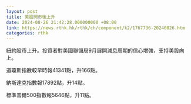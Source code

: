 ```yaml
---
layout: post
title: 美股開市後上升
date: 2024-08-26 21:42:28.000000000 +08:00
link: https://news.rthk.hk/rthk/ch/component/k2/1767736-20240826.htm
categories: rthk
---
```


紐約股市上升。投資者對美國聯儲局9月展開減息周期的信心增強，支持美股向上。

道瓊斯指數較早時報41341點，升166點。

納斯達克指數報17892點，升14點。

標準普爾500指數報5646點，升11點。
